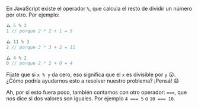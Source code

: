 En JavaScript existe el operador `%`, que calcula el resto de dividir un número por otro. Por ejemplo:


```javascript
ム 5 % 2
1 // porque 2 * 2 + 1 = 5

ム 11 % 3
2 // porque 3 * 3 + 2 = 11

ム 4 % 2
0 // porque 2 * 2 + 0 = 4
```

Fijate que si `x % y` da cero, eso significa que el `x` es divisible por `y` :open_mouth:. ¿Cómo podría ayudarnos esto a resolver nuestro problema? ¡Pensá! :smile:

Ah, por si esto fuera poco, también contamos con otro operador: `===`, que nos dice si dos valores son iguales. Por ejemplo `4 === 5` o `10 === 10`.